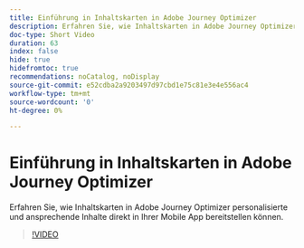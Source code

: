 ```yaml
---
title: Einführung in Inhaltskarten in Adobe Journey Optimizer
description: Erfahren Sie, wie Inhaltskarten in Adobe Journey Optimizer personalisierte und ansprechende Inhalte direkt in Ihrer Mobile App bereitstellen können.
doc-type: Short Video
duration: 63
index: false
hide: true
hidefromtoc: true
recommendations: noCatalog, noDisplay
source-git-commit: e52cdba2a9203497d97cbd1e75c81e3e4e556ac4
workflow-type: tm+mt
source-wordcount: '0'
ht-degree: 0%

---
```



# Einführung in Inhaltskarten in Adobe Journey Optimizer

Erfahren Sie, wie Inhaltskarten in Adobe Journey Optimizer personalisierte und ansprechende Inhalte direkt in Ihrer Mobile App bereitstellen können.

<!-- 62_S603_3442534_62_introduction-to-content-cards-in-adobe-journey-optimizer -->
>[!VIDEO](https://video.tv.adobe.com/v/3460395/?learn=on&enablevpops=true&captions=ger)
